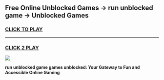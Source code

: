 
## Free Online Unblocked Games → run unblocked game → Unblocked Games
<h3>
<a href="https://premium.freeplayer.one?title=run_unblocked_game&ref=21F">CLICK TO PLAY</a></h3>
<hr>

<h3>
<a href="https://premium.freeplayer.one?title=run_unblocked_game&ref=21F">CLICK 2 PLAY</a>
  
</h3>

<a href="https://premium.freeplayer.one?title=run_unblocked_game&ref=21F/"><img src="https://clearcache.store/games.png"></a>


**run unblocked game games unblocked: Your Gateway to Fun and Accessible Online Gaming**
